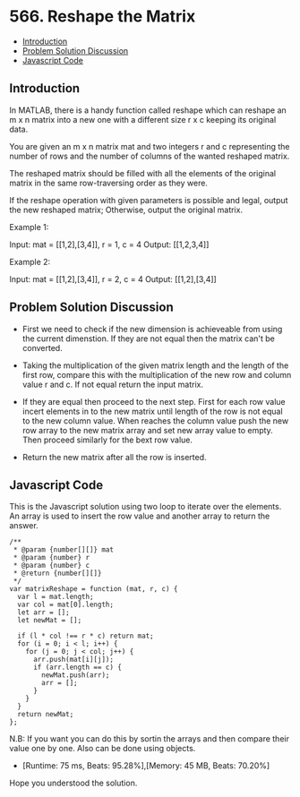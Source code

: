 # 566. Reshape the Matrix

- [Introduction](#introduction)
- [Problem Solution Discussion](#problemDiscussion)
- [Javascript Code](#code)

<a name="introduction"></a>

## Introduction

In MATLAB, there is a handy function called reshape which can reshape an m x n matrix into a new one with a different size r x c keeping its original data.

You are given an m x n matrix mat and two integers r and c representing the number of rows and the number of columns of the wanted reshaped matrix.

The reshaped matrix should be filled with all the elements of the original matrix in the same row-traversing order as they were.

If the reshape operation with given parameters is possible and legal, output the new reshaped matrix; Otherwise, output the original matrix.

Example 1:

Input: mat = [[1,2],[3,4]], r = 1, c = 4
Output: [[1,2,3,4]]

Example 2:

Input: mat = [[1,2],[3,4]], r = 2, c = 4
Output: [[1,2],[3,4]]

<a name="problemDiscussion"></a>

## Problem Solution Discussion

- First we need to check if the new dimension is achieveable from using the current dimenstion. If they are not equal then the matrix can't be converted.

- Taking the multiplication of the given matrix length and the length of the first row, compare this with the multiplication of the new row and column value r and c. If not equal return the input matrix.

- If they are equal then proceed to the next step. First for each row value incert elements in to the new matrix until length of the row is not equal to the new column value. When reaches the column value push the new row array to the new matrix array and set new array value to empty. Then proceed similarly for the bext row value.

- Return the new matrix after all the row is inserted.

<a name="code"></a>

## Javascript Code

This is the Javascript solution using two loop to iterate over the elements. An array is used to insert the row value and another array to return the answer.

```
/**
 * @param {number[][]} mat
 * @param {number} r
 * @param {number} c
 * @return {number[][]}
 */
var matrixReshape = function (mat, r, c) {
  var l = mat.length;
  var col = mat[0].length;
  let arr = [];
  let newMat = [];

  if (l * col !== r * c) return mat;
  for (i = 0; i < l; i++) {
    for (j = 0; j < col; j++) {
      arr.push(mat[i][j]);
      if (arr.length == c) {
        newMat.push(arr);
        arr = [];
      }
    }
  }
  return newMat;
};

```

N.B: If you want you can do this by sortin the arrays and then compare their value one by one. Also can be done using objects.

- [Runtime: 75 ms, Beats: 95.28%],[Memory: 45 MB, Beats: 70.20%]

Hope you understood the solution.
